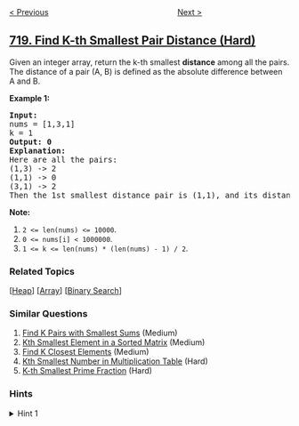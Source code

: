 <!--|This file generated by command(leetcode description); DO NOT EDIT.    |-->
<!--+----------------------------------------------------------------------+-->
<!--|@author    openset <openset.wang@gmail.com>                           |-->
<!--|@link      https://github.com/openset                                 |-->
<!--|@home      https://github.com/tonymontaro/leetcode-hints                        |-->
<!--+----------------------------------------------------------------------+-->

[< Previous](https://github.com/tonymontaro/leetcode-hints/tree/master/problems/maximum-length-of-repeated-subarray "Maximum Length of Repeated Subarray")
　　　　　　　　　　　　　　　　
[Next >](https://github.com/tonymontaro/leetcode-hints/tree/master/problems/longest-word-in-dictionary "Longest Word in Dictionary")

## [719. Find K-th Smallest Pair Distance (Hard)](https://leetcode.com/problems/find-k-th-smallest-pair-distance "找出第 k 小的距离对")

<p>Given an integer array, return the k-th smallest <b>distance</b> among all the pairs. The distance of a pair (A, B) is defined as the absolute difference between A and B. </p>

<p><b>Example 1:</b><br />
<pre>
<b>Input:</b>
nums = [1,3,1]
k = 1
<b>Output: 0</b> 
<b>Explanation:</b>
Here are all the pairs:
(1,3) -> 2
(1,1) -> 0
(3,1) -> 2
Then the 1st smallest distance pair is (1,1), and its distance is 0.
</pre>
</p>

<p><b>Note:</b><br>
<ol>
<li><code>2 <= len(nums) <= 10000</code>.</li>
<li><code>0 <= nums[i] < 1000000</code>.</li>
<li><code>1 <= k <= len(nums) * (len(nums) - 1) / 2</code>.</li>
</ol>
</p>

### Related Topics
  [[Heap](https://github.com/tonymontaro/leetcode-hints/tree/master/tag/heap/README.md)]
  [[Array](https://github.com/tonymontaro/leetcode-hints/tree/master/tag/array/README.md)]
  [[Binary Search](https://github.com/tonymontaro/leetcode-hints/tree/master/tag/binary-search/README.md)]

### Similar Questions
  1. [Find K Pairs with Smallest Sums](https://github.com/tonymontaro/leetcode-hints/tree/master/problems/find-k-pairs-with-smallest-sums) (Medium)
  1. [Kth Smallest Element in a Sorted Matrix](https://github.com/tonymontaro/leetcode-hints/tree/master/problems/kth-smallest-element-in-a-sorted-matrix) (Medium)
  1. [Find K Closest Elements](https://github.com/tonymontaro/leetcode-hints/tree/master/problems/find-k-closest-elements) (Medium)
  1. [Kth Smallest Number in Multiplication Table](https://github.com/tonymontaro/leetcode-hints/tree/master/problems/kth-smallest-number-in-multiplication-table) (Hard)
  1. [K-th Smallest Prime Fraction](https://github.com/tonymontaro/leetcode-hints/tree/master/problems/k-th-smallest-prime-fraction) (Hard)

### Hints
<details>
<summary>Hint 1</summary>
Binary search for the answer.  How can you check how many pairs have distance <= X?
</details>
